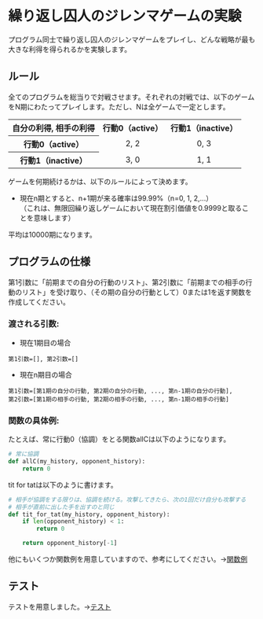 # 繰り返し囚人のジレンマゲームの実験

プログラム同士で繰り返し囚人のジレンマゲームをプレイし、どんな戦略が最も大きな利得を得られるかを実験します。  

## ルール
全てのプログラムを総当りで対戦させます。それぞれの対戦では、以下のゲームをN期にわたってプレイします。ただし、Nは全ゲームで一定とします。

<table align="center", style="text-align:center;">
  <tr>
    <th>自分の利得, 相手の利得</th>
    <th>行動0（active）</th>
    <th>行動1（inactive）</th>
  </tr>
  <tr>
    <th>行動0（active）</th>
    <td>2, 2</td>
    <td>0, 3</td>
  </tr>
  <tr>
    <th>行動1（inactive）</th>
    <td>3, 0</td>
    <td>1, 1</td>
  </tr>
</table>
  
ゲームを何期続けるかは、以下のルールによって決めます。

* 現在n期とすると、n+1期が来る確率は99.99%（n=0, 1, 2,...）  
（これは、無限回繰り返しゲームにおいて現在割引価値を0.9999と取ることを意味します）

平均は10000期になります。


## プログラムの仕様
第1引数に「前期までの自分の行動のリスト」、第2引数に「前期までの相手の行動のリスト」を受け取り、（その期の自分の行動として）0または1を返す関数を作成してください。

### 渡される引数:

* 現在1期目の場合
```
第1引数=[], 第2引数=[]
```
* 現在n期目の場合
```
第1引数=[第1期の自分の行動, 第2期の自分の行動, ..., 第n-1期の自分の行動],
第2引数=[第1期の相手の行動, 第2期の相手の行動, ..., 第n-1期の相手の行動]
```

### 関数の具体例:
たとえば、常に行動0（協調）をとる関数allCは以下のようになります。

```python
# 常に協調
def allC(my_history, opponent_history):
    return 0
```

tit for tatは以下のように書けます。
```python
# 相手が協調をする限りは、協調を続ける。攻撃してきたら、次の1回だけ自分も攻撃する
# 相手が直前に出した手を出すのと同じ
def tit_for_tat(my_history, opponent_history):
    if len(opponent_history) < 1:
        return 0

    return opponent_history[-1]
```

他にもいくつか関数例を用意していますので、参考にしてください。->[関数例](./sample.py)


## テスト
テストを用意しました。->[テスト](./test.py)






